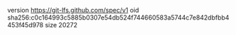 version https://git-lfs.github.com/spec/v1
oid sha256:c0c164993c5885b0307e54db524f744660583a5744c7e842dbfbb4453f45d978
size 20272
